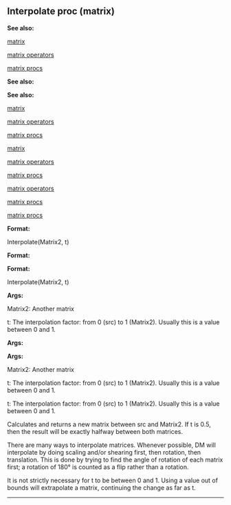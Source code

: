 

 Interpolate proc (matrix)
---------------------------




**See also:** 


[matrix](#/matrix) 

[matrix operators](#/matrix/operators) 

[matrix procs](#/matrix/proc) 





**See also:** 

**See also:**

[matrix](#/matrix) 

[matrix operators](#/matrix/operators) 

[matrix procs](#/matrix/proc) 



[matrix](#/matrix)

[matrix operators](#/matrix/operators) 

[matrix procs](#/matrix/proc) 


[matrix operators](#/matrix/operators)

[matrix procs](#/matrix/proc) 

[matrix procs](#/matrix/proc)


**Format:** 


 Interpolate(Matrix2, t)
 


**Format:** 

**Format:**

 Interpolate(Matrix2, t)



**Args:** 


 Matrix2: Another matrix
 
 t: The interpolation factor: from 0 (src) to 1 (Matrix2). Usually this is a value between 0 and 1.
 



**Args:** 

**Args:**

 Matrix2: Another matrix
 
 t: The interpolation factor: from 0 (src) to 1 (Matrix2). Usually this is a value between 0 and 1.
 


 t: The interpolation factor: from 0 (src) to 1 (Matrix2). Usually this is a value between 0 and 1.


 Calculates and returns a new matrix between src and Matrix2. If t is 0.5,
then the result will be exactly halfway between both matrices.




 There are many ways to interpolate matrices. Whenever possible, DM will
interpolate by doing scaling and/or shearing first, then rotation, then
translation. This is done by trying to find the angle of rotation of each
matrix first; a rotation of 180° is counted as a flip rather than a rotation.




 It is not strictly necessary for t to be between 0 and 1. Using a value
out of bounds will extrapolate a matrix, continuing the change as far as t.





---



